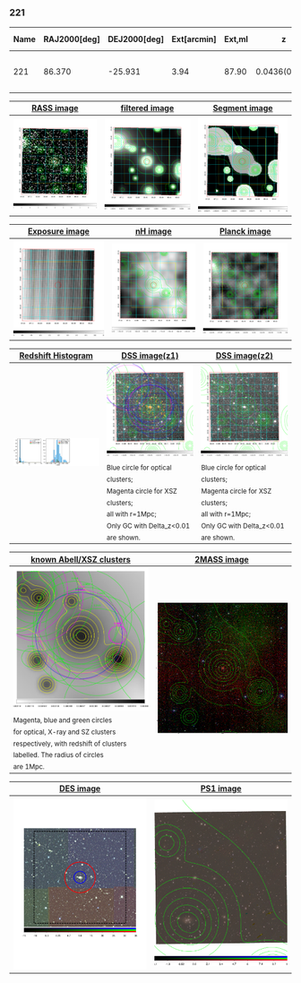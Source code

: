 <div STYLE="page-break-after: always;"></div>

### 221

|Name|RAJ2000[deg]|DEJ2000[deg] |Ext[arcmin]| Ext,ml | z | z_src| C|GC(XSZ,Delta_z<0.01)| GC(OPT,Delta_z<0.01)|GC| R_sig[arcmin] | R500[arcmin] | R500[Mpc]| CRsig[c/s] | CR500[c/s] |L500[1E44 erg/s]|F500[1E-12 erg/s/cm^2]| M500[1E14 Msun]|Tx[keV]|Cnt_sig|Beta|Rc[arcmin]|Comment|Alias|
|---|---|---|---|---|---|------|---|--------|---------|----------|---|---|---|---|---|---|---|---|---|---|---|---|---|---|
|221| 86.370| -25.931| 3.94| 87.90| 0.0436(0.005)| z1, z_xsz| B| MCXC, Tar, XB| A, N, W| A, MCXC, N, Tar, W, XB| 12.700| 12.191| 0.628| 0.188(0.033)| 0.186(0.033)| 0.151(0.021)| 3.381(0.477)| 0.73(0.05)| 1.79(0.08)| 99.9| 0.852(-0.140+0.104)| 5.584(-1.148+0.839)| -| k471|

|[RASS image](../image/221/221_img.pdf)|[filtered image](../image/221/221_fil.pdf)|[Segment image](../image/221/221_seg.pdf)|
|-------------------|--------------------|-------------------|
| <img src="../image/221/221_img.png" width="300">  | <img src="../image/221/221_fil.png" width="300">   | <img src="../image/221/221_seg.png" width="300">  |

|[Exposure image](../image/221/221_mex.pdf)| [nH image](../image/221/221_nh.pdf)| [Planck image](../image/221/221_p.pdf)|
|-------------------|--------------------|-------------------|
|<img src="../image/221/221_mex.png" width="300">   | <img src="../image/221/221_nh.png" width="300">    | <img src="../image/221/221_p.png" width="300"> |

|[Redshift Histogram](../image/221/221_zg.pdf) | [DSS image(z1)](../image/221/221_dss_z1.pdf)      |  [DSS image(z2)](../image/221/221_dss_z2.pdf)    |
|-------------------|--------------------|-------------------|
|<img src="../image/221/221_zg.png" width="300"> |<img src="../image/221/221_dss_z1.png" width="300"> <sub><br>Blue circle for optical clusters; <br>Magenta circle for XSZ clusters; <br>all with r=1Mpc; <br>Only GC with Delta_z<0.01 are shown. </sub>| <img src="../image/221/221_dss_z2.png" width="300"><sub><br>Blue circle for optical clusters; <br>Magenta circle for XSZ clusters; <br>all with r=1Mpc; <br>Only GC with Delta_z<0.01 are shown. </sub> |

|[known Abell/XSZ clusters](../image/221/221_gc.pdf) | [2MASS image](../image/221/221_2mass.pdf)      |
|-------------------|-------------------|
|<img src=../image/221/221_gc.png width="300"> <br><sub>Magenta, blue and green circles <br>for optical, X-ray and SZ clusters <br>respectively, with redshift of clusters <br>labelled. The radius of circles <br>are 1Mpc.</sub>|<img src="../image/221/221_2mass.png" width="300">  |

|[DES image](../image/221/221_des.pdf)   |[PS1 image](../image/221/221_ps1.pdf)            |
|-------------------|-------------------|
| <img src="../image/221/221_des.pdf" width="300">  | <img src="../image/221/221_ps1.pdf" width="300">  |
